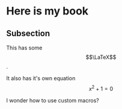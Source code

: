 # Here is my book

## Subsection

This has some $$\LaTeX$$.

It also has it's own equation
$$
x^2 + 1 = 0
$$

I wonder how to use custom macros?
